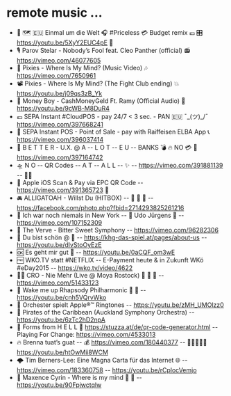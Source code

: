 # remote music ...

 *  🍹 🗺️ 🇪🇺 Einmal um die Welt 🎧 #Priceless 💳 Budget remix 💶  🎛️  https://youtu.be/5XyY2EUC4pE 🎺
 *  🎙️  Parov Stelar - Nobody’s Fool feat. Cleo Panther (official)  📻  https://vimeo.com/46077605
 *  🥁  Pixies - Where Is My Mind? (Music Video) 🎶 https://vimeo.com/7650961
 *  📽️  Pixies - Where Is My Mind? (The Fight Club ending) 💥 https://youtu.be/j09qs3zB_Yk
 *  💩  Money Boy - CashMoneyGeld Ft. Ramy (Official Audio) 🎤 https://youtu.be/9cWB-M8DuR4
 *  💶  SEPA Instant #CloudPOS - pay 24/7 < 3 sec. - PAN 🇪🇺  ¯\_(ツ)_/¯  https://vimeo.com/397668241
 *  🍿  SEPA Instant POS - Point of Sale - pay with Raiffeisen ELBA App  📞  https://vimeo.com/396037414
 *  🎥  B E T T E R - U.X. @ A -- L O T -- E U -- BANKS 💣 🔥 NO 💳 🧯  https://vimeo.com/397164742
 *  🛸  N O  --  QR Codes  --  A T  --  A L L  --   ✨  --   https://vimeo.com/391881139  --  💂‍♂️
 *  📸  Apple iOS Scan & Pay via EPC QR Code -- https://vimeo.com/391365723 👀
 *  🚘  ALLIGATOAH - Willst Du (HITBOX) -- 🔋 💚 🌳 -- https://facebook.com/photo.php?fbid=2714293825261216
 *  🌆  Ich war noch niemals in New York -- 🎹 Udo Jürgens 🎺 -- https://vimeo.com/107152309
 *  🍩  The Verve - Bitter Sweet Symphony -- https://vimeo.com/96282306
 *  🦢  Du bist schön @ 🐊 -- https://khg-das-spiel.at/pages/about-us -- https://youtu.be/dlvStoOyEzE
 *  🆗  Es geht mir gut 🕺 -- https://youtu.be/0aCQF_om3wE
 *  🆓  WKO.TV statt #NETFLIX -- E-Payment heute & in Zukunft WKö #eDay2015 -- https://wko.tv/video/4622
 *  👯‍♂️  CRO - Nie Mehr (Live @ Moya Rostock) 🕺 🥳 💃 -- https://vimeo.com/51433123
 *  🚦  Wake me up Rhapsody Philharmonic 🎻 🥁 -- https://youtu.be/cnh5VQrvWko
 *  💾  Orchester spielt Apple®™ Ringtones -- https://youtu.be/zMH_UMOlzz0
 *  🦜  Pirates of the Caribbean (Auckland Symphony Orchestra) -- https://youtu.be/6zTc2hD2npA
 *  🧨  Forms from H E L L 👾 https://stuzza.at/de/qr-code-generator.html -- Playing For Change: https://vimeo.com/4533013
 *  🔥  Brenna tuat’s guat -- 💰 https://vimeo.com/180440377 -- 🧑🏿‍🤝‍🧑🏽 https://youtu.be/htOwMii8WCM
 *  🌩️  Tim Berners-Lee: Eine Magna Carta für das Internet 🌐 -- https://vimeo.com/183360758 -- https://youtu.be/rCplocVemjo
 *  🤯  Maxence Cyrin - Where is my mind 🎹  🛀  -- https://youtu.be/90Fpjwctqlw

